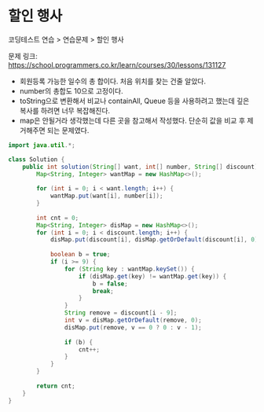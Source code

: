 # 할인 행사

코딩테스트 연습 > 연습문제 > 할인 행사

문제 링크: https://school.programmers.co.kr/learn/courses/30/lessons/131127

- 회원등록 가능한 일수의 총 합이다. 처음 위치를 찾는 건줄 알았다.
- number의 총합도 10으로 고정이다.
- toString으로 변환해서 비교나 containAll, Queue 등을 사용하려고 했는데 깊은 복사를 하려면 너무 복잡해진다.
- map은 안될거라 생각했는데 다른 곳을 참고해서 작성했다. 단순히 값을 비교 후 제거해주면 되는 문제였다.

```java
import java.util.*;

class Solution {
    public int solution(String[] want, int[] number, String[] discount) {
        Map<String, Integer> wantMap = new HashMap<>();
        
        for (int i = 0; i < want.length; i++) {
            wantMap.put(want[i], number[i]);
        }
        
        int cnt = 0;
        Map<String, Integer> disMap = new HashMap<>();
        for (int i = 0; i < discount.length; i++) {
            disMap.put(discount[i], disMap.getOrDefault(discount[i], 0) + 1);
            
            boolean b = true;
            if (i >= 9) {
                for (String key : wantMap.keySet()) {
                    if (disMap.get(key) != wantMap.get(key)) {
                        b = false;
                        break;
                    }
                }
                String remove = discount[i - 9];
                int v = disMap.getOrDefault(remove, 0);
                disMap.put(remove, v == 0 ? 0 : v - 1);
                
                if (b) {
                    cnt++;
                }
            }
        }
        
        return cnt;
    }
}
```
